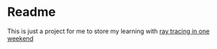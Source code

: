 # Readme
This is just a project for me to store my learning with [ray tracing in one weekend](https://raytracing.github.io/books/RayTracingInOneWeekend.html)  